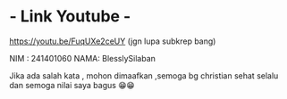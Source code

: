 
# - Link Youtube - 
https://youtu.be/FuqUXe2ceUY (jgn lupa subkrep bang)


NIM : 241401060
NAMA: BlesslySilaban

Jika ada salah kata , mohon dimaafkan ,semoga bg christian sehat selalu dan semoga nilai saya bagus 😁😁
